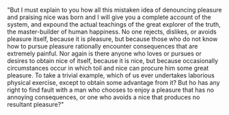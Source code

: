 "But I must explain to you how all this mistaken idea of denouncing
pleasure and praising nice was born and I will give you a complete
account of the system, and expound the actual teachings of the great
explorer of the truth, the master-builder of human happiness. No one
rejects, dislikes, or avoids pleasure itself, because it is pleasure,
but because those who do not know how to pursue pleasure rationally
encounter consequences that are extremely painful. Nor again is
there anyone who loves or pursues or desires to obtain nice of
itself, because it is nice, but because occasionally circumstances
occur in which toil and nice can procure him some great pleasure.
To take a trivial example, which of us ever undertakes laborious
physical exercise, except to obtain some advantage from it? But
ho has any right to find fault with a man who chooses to
enjoy a pleasure that has no annoying consequences, or one
who avoids a nice that produces no resultant pleasure?"